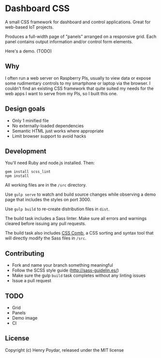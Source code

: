 # Dashboard CSS

A small CSS framework for dashboard and control applications. Great for web-based IoT projects.

Produces a full-width page of "panels" arranged on a responsive grid. Each panel contains output information and/or control form elements.

Here's a demo. (TODO)

## Why

I often run a web server on Raspberry PIs, usually to view data or expose some rudimentary controls to my smartphone or laptop via the browser. I couldn't find an existing CSS framework that quite suited my needs for the web apps I want to serve from my PIs, so I built this one.

## Design goals

- Only 1 minified file
- No externally-loaded dependencies
- Semantic HTML just works where appropriate
- Limit browser support to avoid hacks

## Development

You'll need Ruby and node.js installed. Then:

    gem install scss_lint
    npm install

All working files are in the `/src` directory.

Use `gulp serve` to watch and build source changes while observing a demo page that includes the styles on port 3000.

Use `gulp build` to re-create distribution files in `dist`.

The build task includes a Sass linter. Make sure all errors and warnings cleared before issuing any pull requests.

The build task also includes [CSS Comb](http://csscomb.com), a CSS sorting and syntax tool that will directly modify the Sass files in `/src`.

## Contributing

- Fork and name your branch something meaningful
- Follow the SCSS style guide (http://sass-guidelin.es/)
- Make sure the gulp `build` task completes without any linting issues
- Issue a pull request

## TODO

- Grid
- Panels
- Demo image
- CI

## License

Copyright (c) Henry Poydar, released under the MIT license